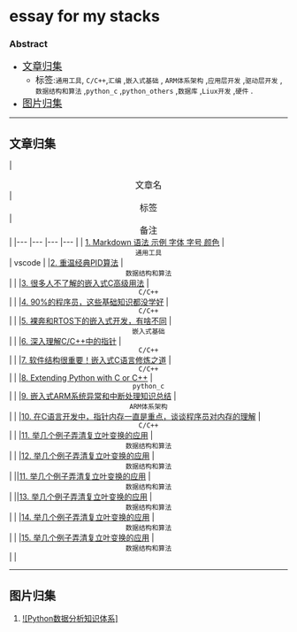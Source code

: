 # essay for my stacks


### Abstract
- <font face="微软雅黑" size=4>[文章归集](#文章归集)</font>
  - <font face="微软雅黑" size=3.3>标签</font>:`通用工具`, `C/C++`,`汇编` ,`嵌入式基础` , `ARM体系架构` ,`应用层开发` ,`驱动层开发` ,`数据结构和算法` ,`python_c` ,`python_others` ,`数据库` ,`Liux开发` ,`硬件` .
- <font face="微软雅黑" size=4>[图片归集](#图片归集)</font>
-----------------------------

## 文章归集

|<font face="微软雅黑" size=3><center>文章名</center></font> |<font face="微软雅黑" size=3><center>标签</center></font> |<font face="微软雅黑" size=3><center>备注</center></font> |
|--- |--- |--- |--- |
| [1. Markdown 语法 示例 字体 字号 颜色](https://blog.csdn.net/u011419965/article/details/50536937) |<center>`通用工具`</center> | vscode |
|[2. 重温经典PID算法](https://mp.weixin.qq.com/s/6Ew431m4nXhScpNVp8mGxQ) |<center>`数据结构和算法`</center> | |
|[3. 很多人不了解的嵌入式C高级用法](https://mp.weixin.qq.com/s/6nATiUTkzH1tVYDpgpsvkg) |<center>`C/C++`</center> | |
|[4. 90%的程序员，这些基础知识都没学好](https://mp.weixin.qq.com/s/qJ4hNvEni-Pj3Aq0gJzyEg) |<center>`C/C++`</center> | |
|[5. 裸奔和RTOS下的嵌入式开发，有啥不同](https://mp.weixin.qq.com/s/0XPMFllmZPS2ikvRJaQ2Ag) |<center>`嵌入式基础`</center> | |
|[6. 深入理解C/C++中的指针](https://mp.weixin.qq.com/s/Exfm714Ds523i-nmqrc7qg) |<center>`C/C++`</center> | |
|[7. 软件结构很重要！嵌入式C语言修炼之道](https://mp.weixin.qq.com/s/6TXKHczF3P9lCv1s7lqDoQ) |<center>`C/C++`</center> | |
|[8. Extending Python with C or C++](https://docs.python.org/3.5/extending/extending.html) |<center>`python_c`</center> | |
|[9. 嵌入式ARM系统异常和中断处理知识总结](https://mp.weixin.qq.com/s/0rcWwxnU-AXAB0sBaL1IIw) |<center>`ARM体系架构`</center> | |
|[10. 在C语言开发中，指针内存一直是重点，谈谈程序员对内存的理解](https://mp.weixin.qq.com/s/pIk2pJEmBOGlClXyXQI9Ag) |<center>`C/C++`</center> | |
|[11. 举几个例子弄清复立叶变换的应用](https://mp.weixin.qq.com/s/bjUr8JxuZizOSDZR3sOi1Q) |<center>`数据结构和算法`</center> | |
|[12. 举几个例子弄清复立叶变换的应用](https://mp.weixin.qq.com/s/bjUr8JxuZizOSDZR3sOi1Q) |<center>`数据结构和算法`</center> | ||[11. 举几个例子弄清复立叶变换的应用](https://mp.weixin.qq.com/s/bjUr8JxuZizOSDZR3sOi1Q) |<center>`数据结构和算法`</center> | ||[13. 举几个例子弄清复立叶变换的应用](https://mp.weixin.qq.com/s/bjUr8JxuZizOSDZR3sOi1Q) |<center>`数据结构和算法`</center> | |
|[14. 举几个例子弄清复立叶变换的应用](https://mp.weixin.qq.com/s/bjUr8JxuZizOSDZR3sOi1Q) |<center>`数据结构和算法`</center> | |
|[15. 举几个例子弄清复立叶变换的应用](https://mp.weixin.qq.com/s/bjUr8JxuZizOSDZR3sOi1Q) |<center>`数据结构和算法`</center> | |

---------------------------------------------------
## 图片归集
1. [![Python数据分析知识体系]](https://img-blog.csdn.net/20170506185153769?watermark/2/text/aHR0cDovL2Jsb2cuY3Nkbi5uZXQvcXFfMjIxOTQ5MTE=/font/5a6L5L2T/fontsize/400/fill/I0JBQkFCMA==/dissolve/70/gravity/SouthEast)
